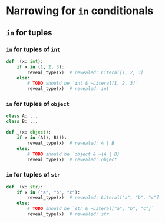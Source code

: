 # Narrowing for `in` conditionals

## `in` for tuples

### `in` for tuples of `int`

```py
def _(x: int):
    if x in (1, 2, 3):
        reveal_type(x)  # revealed: Literal[1, 2, 3]
    else:
        # TODO should be `int & ~Literal[1, 2, 3]`
        reveal_type(x)  # revealed: int
```

### `in` for tuples of `object`

```py
class A: ...
class B: ...

def _(x: object):
    if x in (A(), B()):
        reveal_type(x)  # revealed: A | B
    else:
        # TODO should be `object & ~(A | B)`
        reveal_type(x)  # revealed: object
```

### `in` for tuples of `str`

```py
def _(x: str):
    if x in ("a", "b", "c"):
        reveal_type(x)  # revealed: Literal["a", "b", "c"]
    else:
        # TODO should be `str & ~Literal["a", "b", "c"]`
        reveal_type(x)  # revealed: str
```
